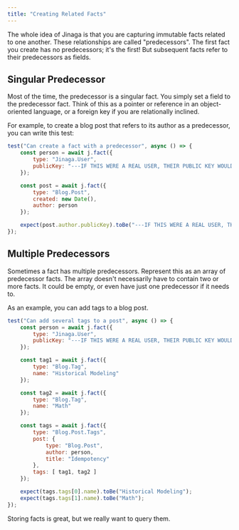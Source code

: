 ```yaml
---
title: "Creating Related Facts"
---
```


The whole idea of Jinaga is that you are capturing immutable facts related to one another.
These relationships are called "predecessors".
The first fact you create has no predecessors; it's the first!
But subsequent facts refer to their predecessors as fields.

## Singular Predecessor

Most of the time, the predecessor is a singular fact.
You simply set a field to the predecessor fact.
Think of this as a pointer or reference in an object-oriented language, or a foreign key if you are relationally inclined.

For example, to create a blog post that refers to its author as a predecessor, you can write this test:

```javascript
test("Can create a fact with a predecessor", async () => {
    const person = await j.fact({
        type: "Jinaga.User",
        publicKey: "---IF THIS WERE A REAL USER, THEIR PUBLIC KEY WOULD BE HERE---"
    });

    const post = await j.fact({
        type: "Blog.Post",
        created: new Date(),
        author: person
    });

    expect(post.author.publicKey).toBe("---IF THIS WERE A REAL USER, THEIR PUBLIC KEY WOULD BE HERE---");
});
```

## Multiple Predecessors

Sometimes a fact has multiple predecessors.
Represent this as an array of predecessor facts.
The array doesn't necessarily have to contain two or more facts.
It could be empty, or even have just one predecessor if it needs to.

As an example, you can add tags to a blog post.

```javascript
test("Can add several tags to a post", async () => {
    const person = await j.fact({
        type: "Jinaga.User",
        publicKey: "---IF THIS WERE A REAL USER, THEIR PUBLIC KEY WOULD BE HERE---"
    });

    const tag1 = await j.fact({
        type: "Blog.Tag",
        name: "Historical Modeling"
    });

    const tag2 = await j.fact({
        type: "Blog.Tag",
        name: "Math"
    });

    const tags = await j.fact({
        type: "Blog.Post.Tags",
        post: {
            type: "Blog.Post",
            author: person,
            title: "Idempotency"
        },
        tags: [ tag1, tag2 ]
    });

    expect(tags.tags[0].name).toBe("Historical Modeling");
    expect(tags.tags[1].name).toBe("Math");
});
```

Storing facts is great, but we really want to query them.